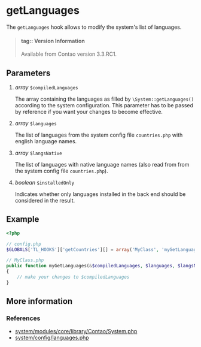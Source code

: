 # getLanguages

The `getLanguages` hook allows to modify the system's list of languages.

> #### tag:: Version Information 
> Available from Contao version 3.3.RC1.


## Parameters

1. *array* `$compiledLanguages`

    The array containing the languages as filled by `\System::getLanguages()` according 
    to the system configuration. This parameter has to be passed by reference if you 
    want your changes to become effective.

2. *array* `$languages`

    The list of languages from the system config file `countries.php` with english
    language names.

3. *array* `$langsNative`
 
    The list of languages with native language names (also read from from the system 
    config file `countries.php`).
    
4. *boolean* `$installedOnly`
 
    Indicates whether only languages installed in the back end should be considered
    in the result. 


## Example

```php
<?php

// config.php
$GLOBALS['TL_HOOKS']['getCountries'][] = array('MyClass', 'myGetLanguages');

// MyClass.php
public function myGetLanguages(&$compiledLanguages, $languages, $langsNative, $installedOnly)
{
    // make your changes to $compiledLanguages
}
```


## More information


### References

- [system/modules/core/library/Contao/System.php](https://github.com/contao/core/blob/3.5.0/system/modules/core/library/Contao/System.php#L456-L462)
- [system/config/languages.php](https://github.com/contao/core/blob/3.5.0/system/config/languages.php)

